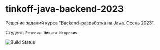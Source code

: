 # tinkoff-java-backend-2023
Решение заданий курса ["Backend-разработка на Java. Осень 2023"](https://fintech.tinkoff.ru/academy/java).

Студент: `Резепин Никита Игоревич`

![Build Status](https://github.com/not-Whale/tinkoff-java-backend-2023/actions/workflows/build.yml/badge.svg)
